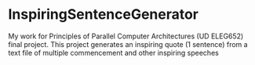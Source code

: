 # InspiringSentenceGenerator
My work for Principles of Parallel Computer Architectures (UD ELEG652) final project. This project generates an inspiring quote (1 sentence) from a text file of multiple commencement and other inspiring speeches
